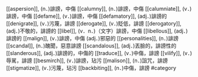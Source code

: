 [[aspersion]], (n．)誹謗，中傷 
[[calumny]], (n．)誹謗，中傷 
[[calumniate]], (v．)誹謗，中傷 
[[defame]], (v．)誹謗，中傷 
[[defamatory]], (adj．)誹謗的 
[[denigrate]], (v．)污蔑，誹謗 
[[derogate]], (v．)貶低，誹謗 
[[derogatory]], (adj．)不敬的，誹謗的 
[[libel]], (v．n．)（文字）誹謗，中傷 
[[libellous]], (adj．)誹謗的 
[[malign]], (v．)誹謗，中傷 (adj．)邪惡的 
[[personalities]], (n．)誹謗 
[[scandal]], (n．)醜聞，惡意誹謗 
[[scandalous]], (adj．)丟臉的，誹謗性的 
[[slanderous]], (adj．)誹謗的，中傷的 
[[traduce]], (v．)中傷，誹謗 
[[vilify]], (v．)辱駡，誹謗 
[[besmirch]], (v．)誹謗，玷污 
[[malison]], (n．)詛咒，誹謗 
[[stigmatize]], (v．)污蔑，玷污 
[[backbiting]], (n．)中傷，誹謗 
#category
